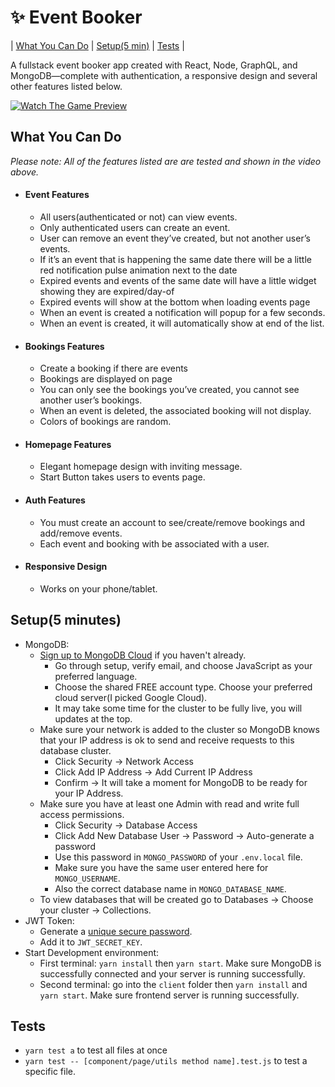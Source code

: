 # :sparkles: Event Booker

| [What You Can Do](#what-you-can-do) | [Setup(5 min)](#setup5-minutes) | [Tests](#toests) |

A fullstack event booker app created with React, Node, GraphQL, and MongoDB—complete with authentication, a responsive design and several other features listed below.

[![Watch The Game Preview](https://i.imgur.com/urfrInr.png)](https://youtu.be/2OiPTvzl1q4)

## What You Can Do

*Please note: All of the features listed are are tested and shown in the video above.*

* #### Event Features
    * All users(authenticated or not) can view events.
    * Only authenticated users can create an event.
    * User can remove an event they’ve created, but not another user’s events.
    * If it’s an event that is happening the same date there will be a little red notification pulse animation next to the date
    * Expired events and events of the same date will have a little widget showing they are expired/day-of
    * Expired events will show at the bottom when loading events page
    * When an event is created a notification will popup for a few seconds.
    * When an event is created, it will automatically show at end of the list.
* #### Bookings Features
    * Create a booking if there are events
    * Bookings are displayed on page
    * You can only see the bookings you’ve created, you cannot see another user’s bookings.
    * When an event is deleted, the associated booking will not display.
    * Colors of bookings are random.
* #### Homepage Features
    * Elegant homepage design with inviting message.
    * Start Button takes users to events page.
* #### Auth Features
    * You must create an account to see/create/remove bookings and add/remove events.
    * Each event and booking with be associated with a user.
* #### Responsive Design
    * Works on your phone/tablet.

## Setup(5 minutes)
* MongoDB:
    * [Sign up to MongoDB Cloud](https://cloud.mongodb.com/) if you haven't already. 
        * Go through setup, verify email, and choose JavaScript as your preferred language. 
        * Choose the shared FREE account type. Choose your preferred cloud server(I picked Google Cloud). 
        * It may take some time for the cluster to be fully live, you will updates at the top.
    * Make sure your network is added to the cluster so MongoDB knows that your IP address is ok to send and receive requests to this database cluster.
        * Click Security -> Network Access
        * Click Add IP Address -> Add Current IP Address
        * Confirm -> It will take a moment for MongoDB to be ready for your IP Address.
    * Make sure you have at least one Admin with read and write full access permissions.
        * Click Security -> Database Access
        * Click Add New Database User -> Password -> Auto-generate a password
        * Use this password in `MONGO_PASSWORD` of your `.env.local` file.
        * Make sure you have the same user entered here for `MONGO_USERNAME`.
        * Also the correct database name in `MONGO_DATABASE_NAME`.
    * To view databases that will be created go to Databases -> Choose your cluster -> Collections.
* JWT Token:
    * Generate a [unique secure password](https://1password.com/password-generator/).
    * Add it to `JWT_SECRET_KEY`.
* Start Development environment:
    * First terminal:  `yarn install` then `yarn start`. Make sure MongoDB is successfully connected and your server is running successfully.
    * Second terminal: go into the `client` folder then `yarn install` and `yarn start`. Make sure frontend server is running successfully.

## Tests
* `yarn test a` to test all files at once
* `yarn test -- [component/page/utils method name].test.js` to test a specific file.

